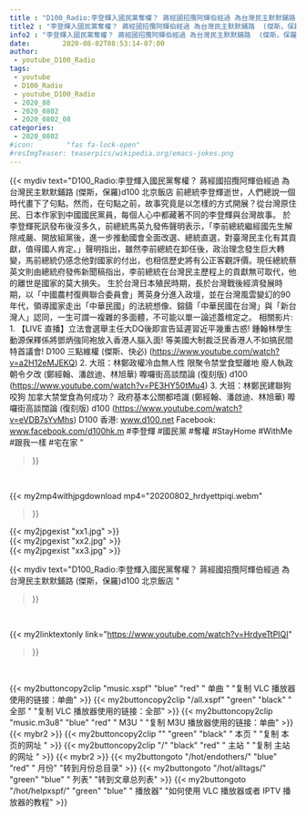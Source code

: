 ```yaml
---
title : "D100_Radio:李登輝入國民黨奪權？ 蔣經國招攬阿輝伯經過 為台灣民主默默鋪路  (傑斯，保羅)d100 北京飯店 "
title2 : "李登輝入國民黨奪權？ 蔣經國招攬阿輝伯經過 為台灣民主默默鋪路  (傑斯，保羅)d100 北京飯店 "
info2 : "李登輝入國民黨奪權？ 蔣經國招攬阿輝伯經過 為台灣民主默默鋪路  (傑斯，保羅)d100 北京飯店  前總統李登輝逝世，人們總說一個時代畫下了句點。然而，在句點之前，故事究竟是以怎樣的方式開展？從台灣原住民、日本作家到中國國民黨員，每個人心中都藏著不同的李登輝與台灣故事。    於李登輝死訊發布後沒多久，前總統馬英九發佈聲明表示，「李前總統繼經國先生解除戒嚴、開放組黨後，進一步推動國會全面改選、總統直選，對臺灣民主化有其貢獻，值得國人肯定。」聲明指出，雖然李前總統在卸任後，政治理念發生巨大轉變，馬前總統仍感念他對國家的付出，也相信歷史將有公正客觀評價。現任總統蔡英文則由總統府發佈新聞稿指出，李前總統在台灣民主歷程上的貢獻無可取代，他的離世是國家的莫大損失。    生於台灣日本殖民時期，長於台灣戰後經濟發展時期，以「中國農村復興聯合委員會」菁英身分進入政壇，並在台灣風雲變幻的90年代，領導國家走出「中華民國」的法統想像、鎔鑄「中華民國在台灣」與「新台灣人」認同，一生可謂一複雜的多面體，不可能以單一論述蓋棺定之。  相關影片: 1. 【LIVE 直播】立法會選舉主任大DQ後即宣告延遲習近平幾重古惑! 鍾翰林學生動源保釋係將鄧炳強同袍放入香港人腦入面! 等美國大制裁泛民香港人不如搞民間特首議會!  D100 三點維權 (傑斯、快必) (https://www.youtube.com/watch?v=a2H12eMJEKQ) 2. 大班：林鄭政權冷血無人性 限聚令禁堂食堅離地 廢人執政朝令夕改 (鄭經翰、潘啟迪、林旭華) 嚤囉街高談闊論 (復刻版) d100 (https://www.youtube.com/watch?v=PE3HY50tMu4) 3. 大班：林鄭民建聯狗咬狗 加拿大禁堂食為何成功？ 政府基本公關都唔識  (鄭經翰、潘啟迪、林旭華) 嚤囉街高談闊論 (復刻版) d100 (https://www.youtube.com/watch?v=eVDB7sYvMhs)  D100 香港: www.d100.net  Facebook: www.facebook.com/d100hk.m  #李登輝 #國民黨 #奪權 #StayHome #WithMe #跟我一樣 #宅在家 "
date:        2020-08-02T08:53:14-07:00
author:
 - youtube_D100_Radio
tags:
 - youtube
 - D100_Radio
 - youtube_D100_Radio
 - 2020_08
 - 2020_0802
 - 2020_0802_08
categories:
 - 2020_0802
#icon:        "fas fa-lock-open"
#resImgTeaser: teaserpics/wikipedia.org/emacs-jokes.png
---
```


{{< mydiv text="D100_Radio:李登輝入國民黨奪權？ 蔣經國招攬阿輝伯經過 為台灣民主默默鋪路  (傑斯，保羅)d100 北京飯店  前總統李登輝逝世，人們總說一個時代畫下了句點。然而，在句點之前，故事究竟是以怎樣的方式開展？從台灣原住民、日本作家到中國國民黨員，每個人心中都藏著不同的李登輝與台灣故事。    於李登輝死訊發布後沒多久，前總統馬英九發佈聲明表示，「李前總統繼經國先生解除戒嚴、開放組黨後，進一步推動國會全面改選、總統直選，對臺灣民主化有其貢獻，值得國人肯定。」聲明指出，雖然李前總統在卸任後，政治理念發生巨大轉變，馬前總統仍感念他對國家的付出，也相信歷史將有公正客觀評價。現任總統蔡英文則由總統府發佈新聞稿指出，李前總統在台灣民主歷程上的貢獻無可取代，他的離世是國家的莫大損失。    生於台灣日本殖民時期，長於台灣戰後經濟發展時期，以「中國農村復興聯合委員會」菁英身分進入政壇，並在台灣風雲變幻的90年代，領導國家走出「中華民國」的法統想像、鎔鑄「中華民國在台灣」與「新台灣人」認同，一生可謂一複雜的多面體，不可能以單一論述蓋棺定之。  相關影片: 1. 【LIVE 直播】立法會選舉主任大DQ後即宣告延遲習近平幾重古惑! 鍾翰林學生動源保釋係將鄧炳強同袍放入香港人腦入面! 等美國大制裁泛民香港人不如搞民間特首議會!  D100 三點維權 (傑斯、快必) (https://www.youtube.com/watch?v=a2H12eMJEKQ) 2. 大班：林鄭政權冷血無人性 限聚令禁堂食堅離地 廢人執政朝令夕改 (鄭經翰、潘啟迪、林旭華) 嚤囉街高談闊論 (復刻版) d100 (https://www.youtube.com/watch?v=PE3HY50tMu4) 3. 大班：林鄭民建聯狗咬狗 加拿大禁堂食為何成功？ 政府基本公關都唔識  (鄭經翰、潘啟迪、林旭華) 嚤囉街高談闊論 (復刻版) d100 (https://www.youtube.com/watch?v=eVDB7sYvMhs)  D100 香港: www.d100.net  Facebook: www.facebook.com/d100hk.m  #李登輝 #國民黨 #奪權 #StayHome #WithMe #跟我一樣 #宅在家 "
>}}
<br>


{{< my2mp4withjpgdownload mp4="20200802_hrdyettpiqi.webm"
>}}

{{< my2jpgexist "xx1.jpg" >}}<br>
{{< my2jpgexist "xx2.jpg" >}}<br>
{{< my2jpgexist "xx3.jpg" >}}<br>



{{< mydiv text="D100_Radio:李登輝入國民黨奪權？ 蔣經國招攬阿輝伯經過 為台灣民主默默鋪路  (傑斯，保羅)d100 北京飯店 "
>}}
<br>

{{< my2linktextonly link="https://www.youtube.com/watch?v=HrdyeTtPIQI"
>}}


<br>

{{< my2buttoncopy2clip "music.xspf"        "blue"   "red"    " 单曲 "  "复制 VLC 播放器使用的链接：单曲" >}} {{< my2buttoncopy2clip "/all.xspf"         "green"  "black"  " 全部 "  "复制 VLC 播放器使用的链接：全部" >}} {{< my2buttoncopy2clip "music.m3u8"        "blue"   "red"    " M3U  "    "复制 M3U 播放器使用的链接：单曲" >}} {{< mybr2 >}} {{< my2buttoncopy2clip ""                  "green"  "black"  " 本页 "    "复制 本页的网址 " >}} {{< my2buttoncopy2clip "/"                 "black"  "red"    " 主站 "    "复制 主站的网址 " >}} {{< mybr2 >}} {{< my2buttongoto      "/hot/endothers/"   "blue"   "red"    " 月份"   "转到月份总目录" >}} {{< my2buttongoto      "/hot/alltags/"     "green"  "blue"   " 列表"   "转到文章总列表" >}} {{< my2buttongoto      "/hot/helpxspf/"    "green"  "blue"   " 播放器" "如何使用 VLC 播放器或者 IPTV 播放器的教程" >}} 
